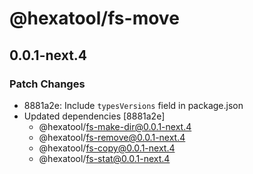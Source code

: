# @hexatool/fs-move

## 0.0.1-next.4

### Patch Changes

- 8881a2e: Include `typesVersions` field in package.json
- Updated dependencies [8881a2e]
  - @hexatool/fs-make-dir@0.0.1-next.4
  - @hexatool/fs-remove@0.0.1-next.4
  - @hexatool/fs-copy@0.0.1-next.4
  - @hexatool/fs-stat@0.0.1-next.4
